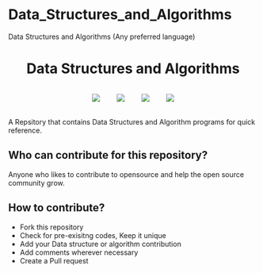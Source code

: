 # Data_Structures_and_Algorithms
Data Structures and Algorithms (Any preferred language)

<h1 align="center">Data Structures and Algorithms</h1>

<p align="center">

<img style="padding:15px;" src="https://img.shields.io/github/hacktoberfest/2020/Lakshmivallala/Data_Structures_and_Algorithms?suggestion_label=Hacktoberfest&style=flat-square">
<img style="padding:15px;" src="https://img.shields.io/github/contributors/Lakshmivallala/Data_Structures_and_Algorithms?style=flat-square">
<img style="padding:15px;" src="https://img.shields.io/github/forks/Lakshmivallala/Data_Structures_and_Algorithms?label=Forks&style=flat-square">
<img style="padding:15px;" src="https://img.shields.io/github/stars/Lakshmivallala/Data_Structures_and_Algorithms?style=flat-square">


A Repsitory that contains Data Structures and Algorithm programs for quick reference.

</p>

## Who can contribute for this repository?

Anyone who likes to contribute to opensource and help the open source community grow.

## How to contribute?

- Fork this repository
- Check for pre-exisitng codes, Keep it unique
- Add your Data structure or algorithm contribution 
- Add comments wherever necessary
- Create a Pull request
